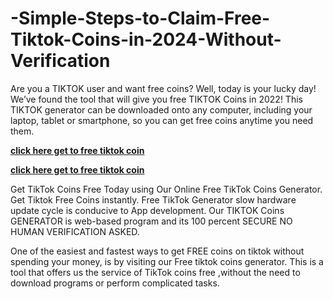 # -Simple-Steps-to-Claim-Free-Tiktok-Coins-in-2024-Without-Verification
Are you a TIKTOK user and want free coins? Well, today is your lucky day! We’ve found the tool that will give you free TIKTOK Coins in 2022! This TIKTOK generator can be downloaded onto any computer, including your laptop, tablet or smartphone, so you can get free coins anytime you need them.


**[click here get to free tiktok coin](https://usaofferzon.com/tiktok-free-coin)**


**[click here get to free tiktok coin](https://usaofferzon.com/tiktok-free-coin)**

Get TikTok Coins Free Today using Our Online Free TikTok Coins Generator. Get Tiktok Free Coins instantly. Free TikTok Generator slow hardware update cycle is conducive to App development. Our TIKTOK Coins GENERATOR is web-based program and its 100 percent SECURE NO HUMAN VERIFICATION ASKED. 

One of the easiest and fastest ways to get FREE coins on tiktok without spending your money, is by visiting our Free tiktok coins generator. This is a tool that offers us the service of TikTok coins free ,without the need to download programs or perform complicated tasks.
